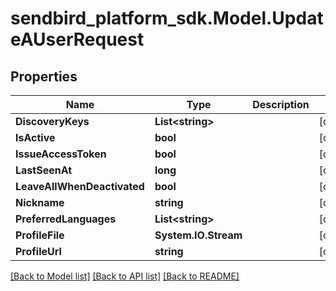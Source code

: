 
# sendbird_platform_sdk.Model.UpdateAUserRequest

## Properties

Name | Type | Description | Notes
------------ | ------------- | ------------- | -------------
**DiscoveryKeys** | **List&lt;string&gt;** |  | [optional] 
**IsActive** | **bool** |  | [optional] 
**IssueAccessToken** | **bool** |  | [optional] 
**LastSeenAt** | **long** |  | [optional] 
**LeaveAllWhenDeactivated** | **bool** |  | [optional] 
**Nickname** | **string** |  | [optional] 
**PreferredLanguages** | **List&lt;string&gt;** |  | [optional] 
**ProfileFile** | **System.IO.Stream** |  | [optional] 
**ProfileUrl** | **string** |  | [optional] 

[[Back to Model list]](../README.md#documentation-for-models)
[[Back to API list]](../README.md#documentation-for-api-endpoints)
[[Back to README]](../README.md)

